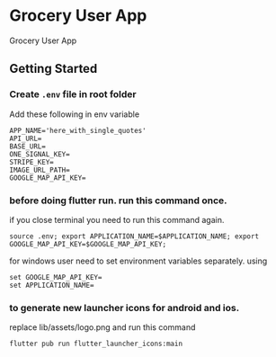 # Grocery User App

Grocery User App

## Getting Started

### Create `.env` file in root folder

Add these following in env variable 
```
APP_NAME='here_with_single_quotes'
API_URL=
BASE_URL=
ONE_SIGNAL_KEY=
STRIPE_KEY=
IMAGE_URL_PATH=
GOOGLE_MAP_API_KEY=
```


### before doing flutter run. run this command once.

if you close terminal you need to run this command again.

```
source .env; export APPLICATION_NAME=$APPLICATION_NAME; export GOOGLE_MAP_API_KEY=$GOOGLE_MAP_API_KEY;
```

for windows user need to set environment variables separately. using
```
set GOOGLE_MAP_API_KEY=
set APPLICATION_NAME=
```


### to generate new launcher icons for android and ios.

replace lib/assets/logo.png and run this command
```
flutter pub run flutter_launcher_icons:main
```